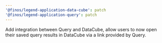 ```yaml
---
'@finos/legend-application-data-cube': patch
'@finos/legend-application-query': patch
---
```


Add integration between Query and DataCube, allow users to now open their saved query results in DataCube via a link provided by Query.
